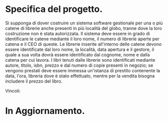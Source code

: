 # Specifica del progetto.

Si supponga di dover costruire un sistema software gestionale per una o più catene di librerie anche presenti in più località del globo, tranne dove la loro costruzione non è stata autorizzata. Il sistema deve essere in grado di identificare le catene mediante il loro nome, il numero di librerie aperte per catena e il CEO di queste. Le librerie inserite all'interno delle catene devono essere identificate dal loro nome, la località, data apertura e il gestore, il quale a sua volta dovrà essere identificato dal cognome, nome e dalla catena per cui lavora. I libri tenuti dalle librerie sono identificati mediante autore, titolo, isbn, prezzo e dal numero di copie presenti in negozio; se vengono prestati deve essere immessa un'istanza di prestito contenente la data, l'ora, libreria dove è stato effettuato, mentre per la vendita bisogna includere il prezzo del libro.

Vincoli: 

# In Aggiornamento.